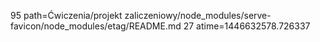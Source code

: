 95 path=Ćwiczenia/projekt zaliczeniowy/node_modules/serve-favicon/node_modules/etag/README.md
27 atime=1446632578.726337
